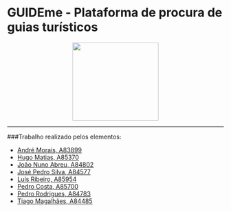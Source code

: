# GUIDEme - Plataforma de procura de guias turísticos

<p align="center">
   <img width="200" height="182" src="https://upload.wikimedia.org/wikipedia/commons/9/93/EEUMLOGO.png">
</p>

---

###Trabalho realizado pelos elementos:

- [André Morais, A83899](https://github.com/Demorales1998)
- [Hugo Matias, A85370](https://github.com/Nysero)
- [João Nuno Abreu, A84802](https://github.com/JoaoNunoAbreu)
- [José Pedro Silva, A84577](https://github.com/PedroSilva9)
- [Luís Ribeiro, A85954](https://github.com/luis1ribeiro)
- [Pedro Costa, A85700](https://github.com/pCosta99)
- [Pedro Rodrigues, A84783](https://github.com/pedrordgs)
- [Tiago Magalhães, A84485](https://github.com/TiagoMag)

